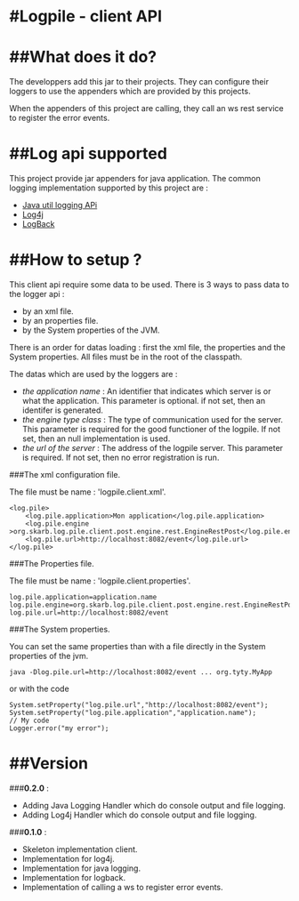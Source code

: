 #Logpile - client API
=======
##What does it do? 
=======

The developpers add this jar to their projects. They can configure their loggers to use the appenders which are provided by this projects. 

When the appenders of this project are calling, they call an ws rest service to register the error events. 

##Log api supported 
=======
This project provide jar appenders for java application. The common logging implementation supported by this project are : 
* [Java util logging APi](http://docs.oracle.com/javase/1.4.2/docs/guide/util/logging/)
* [Log4j](http://logging.apache.org/log4j/1.2/) 
* [LogBack](http://logback.qos.ch/)

##How to setup ?
=======
This client api require some data to be used. There is 3 ways to pass data to the logger api :
* by an xml file.
* by an properties file.
* by the System properties of the JVM.

There is an order for datas loading : first the xml file, the properties and the System properties. All files must be in the root of the classpath.

The datas which are used by the loggers are :
* _the application name_ : An identifier that indicates which server is or what the application. This parameter is optional. if not set, then an identifer is generated.
* _the engine type class_ : The type of communication used for the server. This parameter is required for the good functioner of the logpile. If not set, then an null implementation is used.
* _the url of the server_ : The address of the logpile server. This parameter is required. If not set, then no error registration is run.


###The xml configuration file.

The file must be name : 'logpile.client.xml'.

    <log.pile>
        <log.pile.application>Mon application</log.pile.application>
        <log.pile.engine >org.skarb.log.pile.client.post.engine.rest.EngineRestPost</log.pile.engine>
        <log.pile.url>http://localhost:8082/event</log.pile.url>
    </log.pile>

###The Properties file.

The file must be name : 'logpile.client.properties'.

    log.pile.application=application.name
    log.pile.engine=org.skarb.log.pile.client.post.engine.rest.EngineRestPost
    log.pile.url=http://localhost:8082/event 

###The System properties.

You can set the same properties than with a file directly in the System properties of the jvm.

    java -Dlog.pile.url=http://localhost:8082/event ... org.tyty.MyApp

or with the code
    
    System.setProperty("log.pile.url","http://localhost:8082/event");
    System.setProperty("log.pile.application","application.name");
    // My code
    Logger.error("my error");

##Version 
=======

###__0.2.0__ :
* Adding Java Logging Handler which do console output and file logging.
* Adding Log4j Handler which do console output and file logging.

###__0.1.0__ :
* Skeleton implementation client.
* Implementation for log4j.
* Implementation for java logging.
* Implementation for logback.
* Implementation of calling a ws to register error events.



